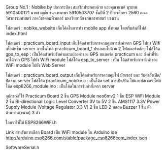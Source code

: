 ﻿Group No.1 : Nobike by ปลากระป๋อง
สมาชิกประกอบด้วย
นายคุณานนต์ บุรเทพ 5910500121
นายชาญชัย ชนาเทพาพร 5910503707
ชั้นปีที่ 2 ปีการศึกษา 2560 คณะ วิศวกรรมศาสตร์ ภาควิชาคอมพิวเตอร์ มหาวิทยาลัย เกษตรศาสตร์ บางเขน

โฟลเดอร์ : nobike_website
เก็บโค้ดในการทำ mobile app ทั้งหมด โดยเริ่มต้นที่ไฟล์ index.html

โฟลเดอร์ : practicum_board_input
เก็บโค้ดสำหรับการควบคุมการส่งค่าจาก GPS ไปหา  Wifi เพื่ออัพขึ้น server
ภายในไฟล์ practicum_board_1 ประกอบไปด้วย 2 โฟลเดอร์หลักๆ
ไฟล์โค้ด gps_to_esp : เป็นโค้ดสำหรับรับค่าและแปลงค่าของ GPS บนบอร์ด practicum และ ส่งค่าที่รับมาได้จาก GPS ไปยัง WiFi module
ไฟล์โค้ด esp_to_server : เป็น โค้ดสำหรับการส่งค่าของ WiFi module ไปยัง Web Server

โฟลเดอร์ : practicum_board_output
เก็บโค้ดสำหรับการควบคุมไฟ บัสเซอร์ และ รับคำสั่งเปิด/ปิดจาก server
ไฟล์โค้ด practicum_nobike.c : เป็นโค้ด set การเปิด/ปิด ไฟและบัสเซอร์
ไฟล์โค้ด esp8266_module.ino : เป็นโค้ดในการรับคำสั่งจาก server


อุปกรณ์ที่ใช้
Practicum Board 2 ชิ้น
GPS Module neo6mv2 1 ชิ้น
ESP WiFi Module 2 ชิ้น
Bi-directional Logic Level Converter 3V to 5V 2 ชิ้น
AMS1117 3.3V Power Supply Module (Voltage Regulator 3.3 V) 2 ชิ้น
LED 2 หลอด 
Buzzer 1 ชิ้น
ตัวต้านทาน(ขนาด) 3 ตัว

ไลบรารีที่ใช้
ESP8266WiFi.h

Link สำหรับการเลือก Board เป็น WiFi module ใน Arduino ide
http://arduino.esp8266.com/stable/package_esp8266com_index.json

SoftwareSerial.h